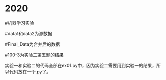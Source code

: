 # 2020
#机器学习实验

#data1和data2为源数据

#Final_Data为合并后的数据

#100-3为实验二第五题的结果

实验一和实验二的代码全部在ex01.py中，因为实验二需要用到实验一的结果，所以代码放在一个.py了。
